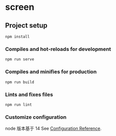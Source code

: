 <!--
 * @Author: Ren Bing
 * @Date: 2022-11-08 09:52:48
 * @LastEditors: Ren Bing
 * @LastEditTime: 2023-11-16 10:01:44
 * @Description: 请填写简介
-->

# screen

## Project setup

```
npm install
```

### Compiles and hot-reloads for development

```
npm run serve
```

### Compiles and minifies for production

```
npm run build
```

### Lints and fixes files

```
npm run lint
```

### Customize configuration
node 版本基于
14
See [Configuration Reference](https://cli.vuejs.org/config/).
